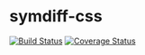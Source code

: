 # symdiff-css

[![Build Status](http://img.shields.io/travis/symdiff/symdiff-css.svg)](https://travis-ci.org/symdiff/symdiff-css) [![Coverage Status](https://coveralls.io/repos/symdiff/symdiff-css/badge.svg?branch=master)](https://coveralls.io/r/symdiff/symdiff-css?branch=master)